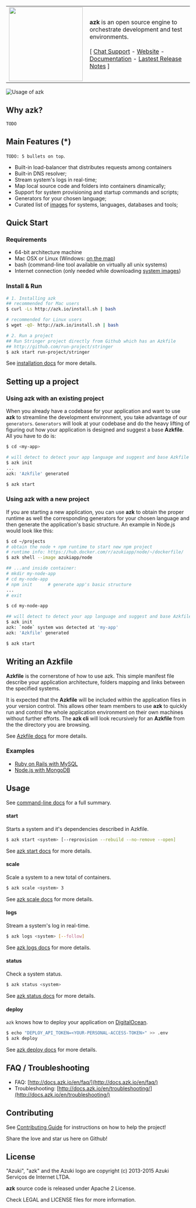 <table width="100%" border="0">
  <tr>
    <td align="center">
      <a href="http://azk.io"><img src="http://docs.azk.io/en/resources/images/azk-logo-high.png" align="left" width="202px" ></a>
    </td>
    <td>
      <strong>azk</strong> is an open source engine to orchestrate development and test environments. <br/>
    <br/>
    [ <a href="https://gitter.im/azukiapp/azk">Chat Support</a> - <a href="http://azk.io/">Website</a> - <a href="http://azk.io/">Documentation</a> - <a href="https://github.com/azukiapp/azk/releases/latest">Lastest Release Notes</a> ]
    </td>
  </tr>
</table>

![Usage of azk](https://github.com/azukiapp/azk/blob/master/src/pres/azk-screenflow-slow.gif?raw=true)

## Why azk?

`TODO`

## Main Features (*)

`TODO: 5 bullets on top`.

* Built-in load-balancer that distributes requests among containers
* Built-in DNS resolver;
* Stream system's logs in real-time;
* Map local source code and folders into containers dinamically;
* Support for system provisioning and startup commands and scripts;
* Generators for your chosen language;
* Curated list of [images][azk_images] for systems, languages, databases and tools;

## Quick Start

### Requirements

* 64-bit architecture machine
* Mac OSX or Linux (Windows: [on the map](https://github.com/azukiapp/azk/issues/334#issuecomment-170603171))
* bash (command-line tool available on virtually all unix systems)
* Internet connection (only needed while downloading [system images](http://docs.azk.io/en/images))

### Install & Run

```sh
# 1. Installing azk
## recommended for Mac users
$ curl -Ls http://azk.io/install.sh | bash

# recommended for Linux users
$ wget -qO- http://azk.io/install.sh | bash

# 2. Run a project
## Run Stringer project directly from Github which has an Azkfile
## http://github.com/run-project/stringer
$ azk start run-project/stringer
```

See [installation docs](http://docs.azk.io/en/installation/) for more details.

## Setting up a project

### Using azk with an existing project

When you already have a codebase for your application and want to use **azk** to streamline the development environment, you take advantage of our `generators`.
`Generators` will look at your codebase and do the heavy lifting of figuring out how your application is designed and suggest a base **Azkfile**. All you have to do is:

```bash
$ cd <my-app>

# will detect to detect your app language and suggest and base Azkfile
$ azk init
...
azk: 'Azkfile' generated

$ azk start
```

### Using azk with a new project

If you are starting a new application, you can use **azk** to obtain the proper runtime as well the corresponding generators for your chosen language and then generate the application's basic structure. An example in Node.js would look like this:

```bash
$ cd ~/projects
# obtain the node + npm runtime to start new npm project
# runtime info: https://hub.docker.com/r/azukiapp/node/~/dockerfile/
$ azk shell --image azukiapp/node

## ...and inside container:
# mkdir my-node-app
# cd my-node-app
# npm init      # generate app's basic structure
...
# exit

$ cd my-node-app

## will detect to detect your app language and suggest and base Azkfile
$ azk init
azk: `node` system was detected at 'my-app'
azk: 'Azkfile' generated

$ azk start
```


## Writing an Azkfile

**Azkfile** is the cornerstone of how to use azk. This simple manifest file describe your application architecture, folders mapping and links between the specified systems.

It is expected that the **Azkfile** will be included within the application files in your version control. This allows other team members to use **azk** to quickly run and control the whole application environment on their own machines without further efforts.
The **azk cli** will look recursively for an **Azkfile** from the the directory you are browsing.

See [Azkfile docs][azkfile] for more details.

### Examples

  * [Ruby on Rails with MySQL](#ruby-on-rails-app-with-mysql)
  * [Node.js with MongoDB](#nodejs-app-with-mongodb)

## Usage

See [command-line docs](http://docs.azk.io) for a full summary.

#### start

Starts a system and it's dependencies described in Azkfile.

```sh
$ azk start <system> [--reprovision --rebuild --no-remove --open]
```

See [azk start docs](http://docs.azk.io) for more details.

#### scale

Scale a system to a new total of containers.

```sh
$ azk scale <system> 3
```

See [azk scale docs](http://docs.azk.io) for more details.

#### logs

Stream a system's log in real-time.

```sh
$ azk logs <system> [--follow]
```

See [azk logs docs](http://docs.azk.io) for more details.

#### status

Check a system status.

```sh
$ azk status <system>
```

See [azk status docs](http://docs.azk.io) for more details.

#### deploy

`azk` knows how to deploy your application on [DigitalOcean](https://digitalocean.com/).

```sh
$ echo "DEPLOY_API_TOKEN=<YOUR-PERSONAL-ACCESS-TOKEN>" >> .env
$ azk deploy
```

See [azk deploy docs](http://docs.azk.io/en/deploy) for more details.

## FAQ / Troubleshooting

* FAQ: [http://docs.azk.io/en/faq/](http://docs.azk.io/en/faq/)
* Troubleshooting: [http://docs.azk.io/en/troubleshooting/](http://docs.azk.io/en/troubleshooting/)

## Contributing

See [Contributing Guide](CONTRIBUTING.md) for instructions on how to help the project!

Share the love and star us here on Github!

## License

"Azuki", "azk" and the Azuki logo are copyright (c) 2013-2015 Azuki Serviços de Internet LTDA.

**azk** source code is released under Apache 2 License.

Check LEGAL and LICENSE files for more information.

[docker]: http://docker.com
[azk_images]: http://images.azk.io
[azkfile]: http://docs.azk.io/en/azkfilejs/README.html
